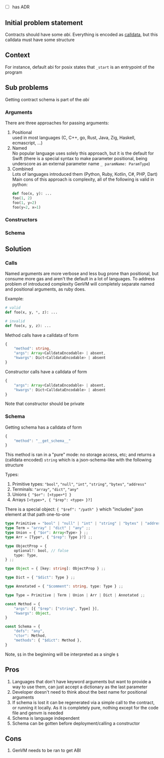 #

- [ ] has ADR

## Initial problem statement
Contracts should have some *abi*. Everything is encoded as [calldata](./4.%20calldata.md), but this calldata must have some structure

## Context
For instance, default abi for posix states that `_start` is an entrypoint of the program

## Sub problems
Getting contract schema is part of the *abi*

### Arguments
There are three approaches for passing arguments:
1. Positional<br >
    used in most languages (C, C++, go, Rust, Java, Zig, Haskell, ecmascript, ...)
2. Named<br>
    No popular language uses solely this approach, but it is the default for Swift (there is a special syntax to make parameter positional, being underscore as an external parameter name `_ paramName: ParamType`)
3. Combined<br>
    Lots of languages introduced them (Python, Ruby, Kotlin, C#, PHP, Dart)<br>
    Main cons of this approach is complexity, all of the following is valid in python:
    ```py
    def foo(x, y): ...
    foo(1, 2)
    foo(1, y=2)
    foo(y=2, x=1)
    ```

### Constructors

### Schema

## Solution

### Calls

Named arguments are more verbose and less bug prone than positional, but consume more gas and aren't the default in a lot of languages. To address problem of introduced complexity GenVM will completely separate named and positional arguments, as ruby does.

Example:
```py
# valid
def foo(x, y, *, z): ...

# invalid
def foo(x, y, z): ...
```

Method calls have a calldata of form
```ts
{
    "method": string,
    "args": Array<CalldataEncodable> | absent,
    "kwargs": Dict<CalldataEncodable> | absent
}
```

Constructor calls have a calldata of form
```ts
{
    "args": Array<CalldataEncodable> | absent,
    "kwargs": Dict<CalldataEncodable> | absent
}
```
Note that constructor should be private

### Schema

Getting schema has a calldata of form
```ts
{
    "method": "__get_schema__"
}
```
This method is ran in a "pure" mode: no storage access, etc; and returns a (calldata encoded) `string` which is a json-schema-like with the following structure

Types:
1. Primitive types: `"bool"`, `"null"`, `"int"`, `"string"`, `"bytes"`, `"address"`
2. Terminals: `"array"`, `"dict"`, `"any"`
3. Unions `{ "$or": [<type>*] }`
4. Arrays `[<type>*, { "$rep": <type> }?]`

There is a special object: `{ "$ref": "/path" }` which "includes" json element at that path one-to-one

```ts
type Primitive = "bool" | "null" | "int" | "string" | "bytes" | "address" ;;
type Term = "array" | "dict" | "any" ;;
type Union = { "$or": Array<Type> } ;;
type Arr = [Type*, { "$rep": Type }?] ;;

type ObjectProp = {
    optional?: bool, // false
    type: Type,
} ;;

type Object = { [key: string]: ObjectProp } ;;

type Dict = { "$dict": Type } ;;

type Annotated = { "$comment": string, type: Type } ;;

type Type = Primitive | Term | Union | Arr | Dict | Annotated ;;

const Method = {
    "args": [{ "$rep": ["string", Type] }],
    "kwargs": Object,
}

const Schema = {
    "defs": "any",
    "ctor": Method,
    "methods": { "$dict": Method },
}
```
Note, `$$` in the beginning will be interpreted as a single `$`


## Pros
1. Languages that don't have keyword arguments but want to provide a way to use them, can just accept a dictionary as the last parameter
2. Developer doesn't need to think about the best name for positional arguments
3. If schema is lost it can be regenerated via a simple call to the contract, or running it locally. As it is completely pure, nothing except for the code file and genvm is needed
4. Schema is language independent
5. Schema can be gotten before deployment/calling a constructor

## Cons
1. GenVM needs to be ran to get ABI
